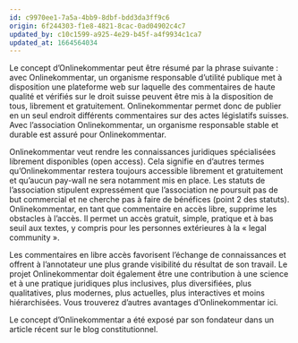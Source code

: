 ```yaml
---
id: c9970ee1-7a5a-4bb9-8dbf-bdd3da3ff9c6
origin: 6f244303-f1e8-4821-8cac-0ad04902c4c7
updated_by: c10c1599-a925-4e29-b45f-a4f9934c1ca7
updated_at: 1664564034
---
```

<p>Le concept d’Onlinekommentar peut être résumé par la phrase suivante&nbsp;: avec Onlinekommentar, un organisme responsable d’utilité publique met à disposition une plateforme web sur laquelle des commentaires de haute qualité et vérifiés sur le droit suisse peuvent être mis à la disposition de tous, librement et gratuitement. Onlinekommentar permet donc de publier en un seul endroit différents commentaires sur des actes législatifs suisses. Avec l’association Onlinekommentar, un organisme responsable stable et durable est assuré pour Onlinekommentar.</p><p>Onlinekommentar veut rendre les connaissances juridiques spécialisées librement disponibles (open access). Cela signifie en d’autres termes qu’Onlinekommentar restera toujours accessible librement et gratuitement et qu’aucun pay-wall ne sera notamment mis en place. Les statuts de l’association stipulent expressément que l’association ne poursuit pas de but commercial et ne cherche pas à faire de bénéfices (point 2 des statuts). Onlinekommentar, en tant que commentaire en accès libre, supprime les obstacles à l’accès. Il permet un accès gratuit, simple, pratique et à bas seuil aux textes, y compris pour les personnes extérieures à la «&nbsp;legal community&nbsp;».</p><p>Les commentaires en libre accès favorisent l’échange de connaissances et offrent à l’annotateur une plus grande visibilité du résultat de son travail. Le projet Onlinekommentar doit également être une contribution à une science et à une pratique juridiques plus inclusives, plus diversifiées, plus qualitatives, plus modernes, plus actuelles, plus interactives et moins hiérarchisées. Vous trouverez d’autres avantages d’Onlinekommentar ici.</p><p>Le concept d’Onlinekommentar a été exposé par son fondateur dans un article récent sur le blog constitutionnel.</p>